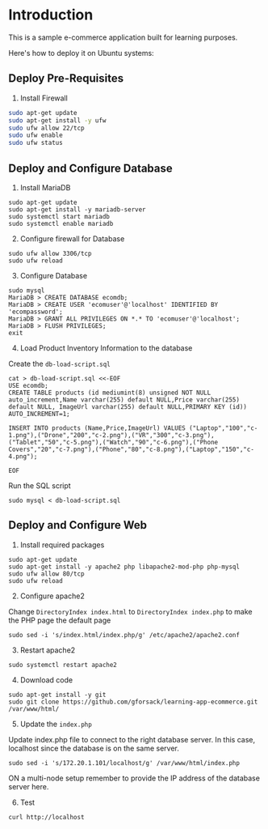 # Introduction

This is a sample e-commerce application built for learning purposes.

Here's how to deploy it on Ubuntu systems:

## Deploy Pre-Requisites

1. Install Firewall

```bash
sudo apt-get update
sudo apt-get install -y ufw
sudo ufw allow 22/tcp
sudo ufw enable
sudo ufw status
```

## Deploy and Configure Database

1. Install MariaDB

```
sudo apt-get update
sudo apt-get install -y mariadb-server
sudo systemctl start mariadb
sudo systemctl enable mariadb
```

2. Configure firewall for Database

```
sudo ufw allow 3306/tcp
sudo ufw reload
```

3. Configure Database

```
sudo mysql
MariaDB > CREATE DATABASE ecomdb;
MariaDB > CREATE USER 'ecomuser'@'localhost' IDENTIFIED BY 'ecompassword';
MariaDB > GRANT ALL PRIVILEGES ON *.* TO 'ecomuser'@'localhost';
MariaDB > FLUSH PRIVILEGES;
exit
```

4. Load Product Inventory Information to the database

  Create the `db-load-script.sql`

```
cat > db-load-script.sql <<-EOF
USE ecomdb;
CREATE TABLE products (id mediumint(8) unsigned NOT NULL auto_increment,Name varchar(255) default NULL,Price varchar(255) default NULL, ImageUrl varchar(255) default NULL,PRIMARY KEY (id)) AUTO_INCREMENT=1;

INSERT INTO products (Name,Price,ImageUrl) VALUES ("Laptop","100","c-1.png"),("Drone","200","c-2.png"),("VR","300","c-3.png"),("Tablet","50","c-5.png"),("Watch","90","c-6.png"),("Phone Covers","20","c-7.png"),("Phone","80","c-8.png"),("Laptop","150","c-4.png");

EOF
```

Run the SQL script

```
sudo mysql < db-load-script.sql
```

## Deploy and Configure Web

1. Install required packages

```
sudo apt-get update
sudo apt-get install -y apache2 php libapache2-mod-php php-mysql
sudo ufw allow 80/tcp
sudo ufw reload
```

2. Configure apache2

Change `DirectoryIndex index.html` to `DirectoryIndex index.php` to make the PHP page the default page

```
sudo sed -i 's/index.html/index.php/g' /etc/apache2/apache2.conf
```

3. Restart apache2

```
sudo systemctl restart apache2
```

4. Download code

```
sudo apt-get install -y git
sudo git clone https://github.com/gforsack/learning-app-ecommerce.git /var/www/html/
```

5. Update the `index.php`

Update index.php file to connect to the right database server. In this case, localhost since the database is on the same server.

```
sudo sed -i 's/172.20.1.101/localhost/g' /var/www/html/index.php
```

ON a multi-node setup remember to provide the IP address of the database server here.

6. Test

```
curl http://localhost
```



